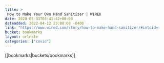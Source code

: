 ```yaml
---
title: > 
 How to Make Your Own Hand Sanitizer | WIRED
date: 2020-03-31T03:41:42+00:00
dateadded: 2022-04-12 23:08:08 -0400
link: "https://www.wired.com/story/how-to-make-hand-sanitizer/#intcid=recommendations_wired-right-rail-popular_f6f43fb4-338c-4bcc-8877-8b82129fcf29_popular4-1"
bucket: bookmarks
layout: urlnote
categories: ["covid"]
--- 
```

 <!-- end excerpt --> 
 [[bookmarks|buckets/bookmarks]]
